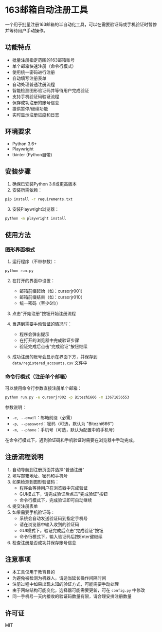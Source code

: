 # 163邮箱自动注册工具

一个用于批量注册163邮箱的半自动化工具，可以在需要验证码或手机验证时暂停并等待用户手动操作。

## 功能特点

- 批量注册指定范围的163邮箱账号
- 单个邮箱快速注册（命令行模式）
- 使用统一密码进行注册
- 自动填写注册表单
- 自动处理普通注册流程
- 智能检测图形验证码并等待用户完成验证
- 支持手机验证码验证流程
- 保存成功注册的账号信息
- 提供暂停/继续功能
- 实时显示注册进度和日志

## 环境要求

- Python 3.6+
- Playwright
- tkinter (Python自带)

## 安装步骤

1. 确保已安装Python 3.6或更高版本
2. 安装所需依赖：

```bash
pip install -r requirements.txt
```

3. 安装Playwright浏览器：

```bash
python -m playwright install
```

## 使用方法

### 图形界面模式

1. 运行程序（不带参数）：

```bash
python run.py
```

2. 在打开的界面中设置：
   - 邮箱前缀起始（如：cursorjr001）
   - 邮箱前缀结束（如：cursorjr010）
   - 统一密码（至少6位）

3. 点击"开始注册"按钮开始注册流程

4. 当遇到需要手动验证的情况时：
   - 程序会弹出提示
   - 在打开的浏览器中完成验证步骤
   - 验证完成后点击"完成验证"按钮继续

5. 成功注册的账号会显示在界面下方，并保存到 `data/registered_accounts.csv` 文件中

### 命令行模式（注册单个邮箱）

可以使用命令行参数直接注册单个邮箱：

```bash
python run.py -e cursorjr002 -p Bitezhi666 -m 13671856553
```

参数说明：
- `-e, --email`：邮箱前缀（必需）
- `-p, --password`：密码（可选，默认为 "Bitezhi666"）
- `-m, --phone`：手机号（可选，默认为配置中的手机号）

在命令行模式下，遇到验证码和手机验证时需要在浏览器中手动完成。

## 注册流程说明

1. 自动导航到注册页面并选择"普通注册"
2. 填写邮箱地址、密码和手机号
3. 如果检测到图形验证码：
   - 程序会等待用户在浏览器中完成验证
   - GUI模式下，请完成验证后点击"完成验证"按钮
   - 命令行模式下，完成验证即可自动继续
4. 提交注册表单
5. 如果需要手机验证码：
   - 系统会自动发送验证码到指定手机号
   - 请在浏览器中输入收到的验证码
   - GUI模式下，验证完成后点击"完成验证"按钮
   - 命令行模式下，输入验证码后按Enter键继续
6. 检查注册是否成功并保存账号信息

## 注意事项

- 本工具仅用于教育目的
- 为避免被检测为机器人，请适当延长操作间隔时间
- 注册过程中如果出现未知的验证方式，可能需要手动处理
- 由于网站结构可能变化，选择器可能需要更新，可在 `config.py` 中修改
- 同一手机号一天内接收的验证码数量有限，请合理安排注册数量

## 许可证

MIT 